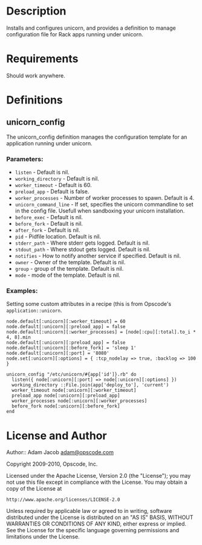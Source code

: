 Description
===========

Installs and configures unicorn, and provides a definition to manage
configuration file for Rack apps running under unicorn.

Requirements
============

Should work anywhere.

Definitions
===========

unicorn\_config
---------------

The unicorn\_config definition manages the configuration template for
an application running under unicorn.

### Parameters:

* `listen` - Default is nil.
* `working_directory` - Default is nil.
* `worker_timeout` - Default is 60.
* `preload_app` - Default is false.
* `worker_processes` - Number of worker processes to spawn. Default is
  4.
* `unicorn_command_line` - If set, specifies the unicorn commandline to set
  in the config file.  Usefull when sandboxing your unicorn installation.
* `before_exec` - Default is nil.
* `before_fork` - Default is nil.
* `after_fork` - Default is nil.
* `pid` - Pidfile location. Default is nil.
* `stderr_path` - Where stderr gets logged. Default is nil.
* `stdout_path` - Where stdout gets logged. Default is nil.
* `notifies` - How to notify another service if specified. Default is nil.
* `owner` - Owner of the template. Default is nil.
* `group` - group of the template. Default is nil.
* `mode` - mode of the template. Default is nil.


### Examples:

Setting some custom attributes in a recipe (this is from Opscode's `application::unicorn`.

    node.default[:unicorn][:worker_timeout] = 60
    node.default[:unicorn][:preload_app] = false
    node.default[:unicorn][:worker_processes] = [node[:cpu][:total].to_i * 4, 8].min
    node.default[:unicorn][:preload_app] = false
    node.default[:unicorn][:before_fork] = 'sleep 1'
    node.default[:unicorn][:port] = '8080'
    node.set[:unicorn][:options] = { :tcp_nodelay => true, :backlog => 100 }

    unicorn_config "/etc/unicorn/#{app['id']}.rb" do
      listen({ node[:unicorn][:port] => node[:unicorn][:options] })
      working_directory ::File.join(app['deploy_to'], 'current')
      worker_timeout node[:unicorn][:worker_timeout]
      preload_app node[:unicorn][:preload_app]
      worker_processes node[:unicorn][:worker_processes]
      before_fork node[:unicorn][:before_fork]
    end

License and Author
==================

Author:: Adam Jacob <adam@opscode.com>

Copyright 2009-2010, Opscode, Inc.

Licensed under the Apache License, Version 2.0 (the "License");
you may not use this file except in compliance with the License.
You may obtain a copy of the License at

    http://www.apache.org/licenses/LICENSE-2.0

Unless required by applicable law or agreed to in writing, software
distributed under the License is distributed on an "AS IS" BASIS,
WITHOUT WARRANTIES OR CONDITIONS OF ANY KIND, either express or implied.
See the License for the specific language governing permissions and
limitations under the License.
